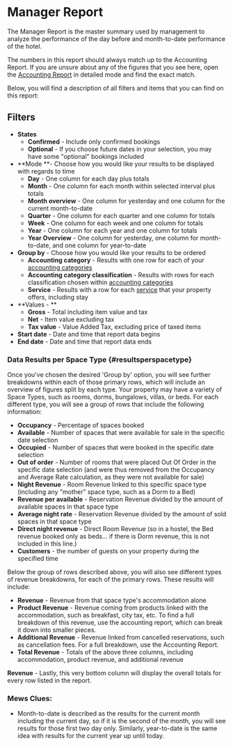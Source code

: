 # Manager Report

The Manager Report is the master summary used by management to analyze the performance of the day before and month-to-date performance of the hotel.

The numbers in this report should always match up to the Accounting Report. If you are unsure about any of the figures that you see here, open the [Accounting Report](accounting-report.md) in detailed mode and find the exact match.

Below, you will find a description of all filters and items that you can find on this report:

## Filters

* **States**
  * **Confirmed** - Include only confirmed bookings
  * **Optional** - If you choose future dates in your selection, you may have some "optional" bookings included
* **Mode **- Choose how you would like your results to be displayed with regards to time
  * **Day** - One column for each day plus totals
  * **Month** - One column for each month within selected interval plus totals
  * **Month overview** - One column for yesterday and one column for the current month-to-date
  * **Quarter** - One column for each quarter and one column for totals
  * **Week** - One column for each week and one column for totals
  * **Year** - One column for each year and one column for totals
  * **Year Overview** - One column for yesterday, one column for month-to-date, and one column for year-to-date 
* **Group by** - Choose how you would like your results to be ordered
  * **Accounting category** - Results with one row for each of your [accounting categories ](../settings/finance-settings/accounting-categories.md)
  * **Accounting category classification** - Results with rows for each classification chosen within [accounting categories](../settings/finance-settings/accounting-categories.md)
  * **Service** - Results with a row for each [service](../settings/sales-settings/services/) that your property offers, including stay
* **Values - **
  * **Gross** - Total including item value and tax
  * **Net** - Item value excluding tax
  * **Tax value** - Value Added Tax, excluding price of taxed items
* **Start date** - Date and time that report data begins
* **End date** - Date and time that report data ends

### Data Results per Space Type {#resultsperspacetype}

Once you've chosen the desired 'Group by' option, you will see further breakdowns within each of those primary rows, which will include an overview of figures split by each type. Your property may have a variety of Space Types, such as rooms, dorms, bungalows, villas, or beds. For each different type, you will see a group of rows that include the following information:

* **Occupancy** - Percentage of spaces booked
* **Available** - Number of spaces that were available for sale in the specific date selection
* **Occupied** - Number of spaces that were booked in the specific date selection
* **Out of order** - Number of rooms that were placed Out Of Order in the specific date selection \(and were thus removed from the Occupancy and Average Rate calculation, as they were not available for sale\)
* **Night Revenue** - Room Revenue linked to this specific space type \(including any "mother" space type, such as a Dorm to a Bed\)
* **Revenue per available** - Reservation Revenue divided by the amount of available spaces in that space type
* **Average night rate** - Reservation Revenue divided by the amount of sold spaces in that space type
* **Direct night revenue** - Direct Room Revenue \(so in a hostel, the Bed revenue booked only as beds... if there is Dorm revenue, this is not included in this line.\)
* **Customers** - the number of guests on your property during the specified time

Below the group of rows described above, you will also see different types of revenue breakdowns, for each of the primary rows. These results will include:

* **Revenue** - Revenue from that space type's accommodation alone
* **Product Revenue** - Revenue coming from products linked with the accommodation, such as breakfast, city tax, etc. To find a full breakdown of this revenue, use the accounting report, which can break it down into smaller pieces.
* **Additional Revenue** - Revenue linked from cancelled reservations, such as cancellation fees. For a full breakdown, use the Accounting Report.
* **Total Revenue** - Totals of the above three columns, including accommodation, product revenue, and additional revenue

**Revenue** - Lastly, this very bottom column will display the overall totals for every row listed in the report.

### Mews Clues:

* Month-to-date is described as the results for the current month including the current day, so if it is the second of the month, you will see results for those first two day only. Similarly, year-to-date is the same idea with results for the current year up until today.

